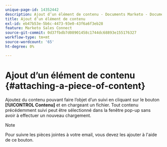 ```yaml
---
unique-page-id: 14352442
description: Ajout d’un élément de contenu - Documents Marketo - Documentation du produit
title: Ajout d’un élément de contenu
exl-id: eb47b53e-5b6c-4473-93e0-43f6a6f3eb28
feature: Marketo Sales Connect
source-git-commit: 0d37fbdb7d08901458c1744dc68893e155176327
workflow-type: tm+mt
source-wordcount: '65'
ht-degree: 0%

---
```


# Ajout d’un élément de contenu {#attaching-a-piece-of-content}

Ajoutez du contenu pouvant faire l’objet d’un suivi en cliquant sur le bouton **[!UICONTROL Contenu]** et en chargeant un fichier. Tout contenu précédemment suivi peut être sélectionné dans la fenêtre pop-up sans avoir à effectuer un nouveau chargement.

>[!NOTE]
>
>Pour suivre les pièces jointes à votre email, vous devez les ajouter à l&#39;aide de ce bouton.
